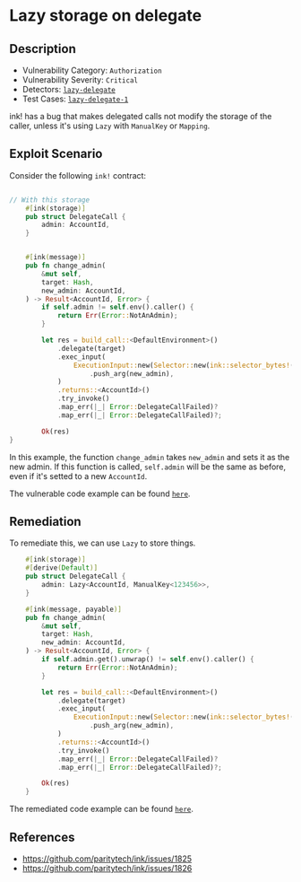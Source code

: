 # Lazy storage on delegate

## Description

- Vulnerability Category: `Authorization`
- Vulnerability Severity: `Critical`
- Detectors: [`lazy-delegate`](https://github.com/CoinFabrik/scout/tree/main/detectors/lazy-delegate)
- Test Cases: [`lazy-delegate-1`](https://github.com/CoinFabrik/scout/tree/main/test-cases/lazy-delegate/lazy-delegate-1)

ink! has a bug that makes delegated calls not modify the storage of the caller, unless it's using `Lazy` with `ManualKey` or `Mapping`.

## Exploit Scenario

Consider the following `ink!` contract:

```rust

// With this storage
    #[ink(storage)]
    pub struct DelegateCall {
        admin: AccountId,
    }


    #[ink(message)]
    pub fn change_admin(
        &mut self,
        target: Hash,
        new_admin: AccountId,
    ) -> Result<AccountId, Error> {
        if self.admin != self.env().caller() {
            return Err(Error::NotAnAdmin);
        }

        let res = build_call::<DefaultEnvironment>()
            .delegate(target)
            .exec_input(
                ExecutionInput::new(Selector::new(ink::selector_bytes!("change_admin")))
                    .push_arg(new_admin),
            )
            .returns::<AccountId>()
            .try_invoke()
            .map_err(|_| Error::DelegateCallFailed)?
            .map_err(|_| Error::DelegateCallFailed)?;

        Ok(res)
}
```

In this example, the function `change_admin` takes `new_admin` and sets it as the new admin. If this function is called, `self.admin` will be the same as before, even if it's setted to a new `AccountId`.

The vulnerable code example can be found [`here`](https://github.com/CoinFabrik/scout/tree/main/test-cases/lazy-delegate/lazy-delegate-1/vulnerable-example).

## Remediation

To remediate this, we can use `Lazy` to store things.

```rust
    #[ink(storage)]
    #[derive(Default)]
    pub struct DelegateCall {
        admin: Lazy<AccountId, ManualKey<123456>>,
    }

    #[ink(message, payable)]
    pub fn change_admin(
        &mut self,
        target: Hash,
        new_admin: AccountId,
    ) -> Result<AccountId, Error> {
        if self.admin.get().unwrap() != self.env().caller() {
            return Err(Error::NotAnAdmin);
        }

        let res = build_call::<DefaultEnvironment>()
            .delegate(target)
            .exec_input(
                ExecutionInput::new(Selector::new(ink::selector_bytes!("change_admin")))
                    .push_arg(new_admin),
            )
            .returns::<AccountId>()
            .try_invoke()
            .map_err(|_| Error::DelegateCallFailed)?
            .map_err(|_| Error::DelegateCallFailed)?;

        Ok(res)
    }
```

The remediated code example can be found [`here`](https://github.com/CoinFabrik/scout/tree/main/test-cases/lazy-delegate/lazy-delegate-1/remediated-example).

## References

- https://github.com/paritytech/ink/issues/1825
- https://github.com/paritytech/ink/issues/1826
